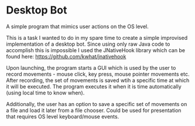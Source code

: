 # Desktop Bot
A simple program that mimics user actions on the OS level.

This is a task I wanted to do in my spare time to create a simple improvised implementation of a desktop bot. Since using only raw Java code to accomplish this is impossible I used the JNativeHook library which can be found here: https://github.com/kwhat/jnativehook

Upon launching, the program starts a GUI which is used by the user to record movements - mouse click, key press, mouse pointer movements etc. After recording, the set of movements is saved wtih a specific time at which it will be executed. The program executes it when it is time automatically (using local time to know when).

Additionally, the user has an option to save a specific set of movements on a file and load it later from a file chooser. Could be used for presentation that requires OS level keyboard/mouse events.


